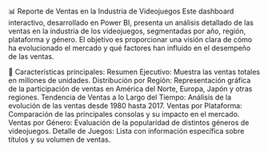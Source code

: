 📊 Reporte de Ventas en la Industria de Videojuegos
Este dashboard interactivo, desarrollado en Power BI, presenta un análisis detallado de las ventas en la industria de los videojuegos, segmentadas por año, región, plataforma y género. El objetivo es proporcionar una visión clara de cómo ha evolucionado el mercado y qué factores han influido en el desempeño de las ventas.

🔹 Características principales:
Resumen Ejecutivo: Muestra las ventas totales en millones de unidades.
Distribución por Región: Representación gráfica de la participación de ventas en América del Norte, Europa, Japón y otras regiones.
Tendencia de Ventas a lo Largo del Tiempo: Análisis de la evolución de las ventas desde 1980 hasta 2017.
Ventas por Plataforma: Comparación de las principales consolas y su impacto en el mercado.
Ventas por Género: Evaluación de la popularidad de distintos géneros de videojuegos.
Detalle de Juegos: Lista con información específica sobre títulos y su volumen de ventas.
